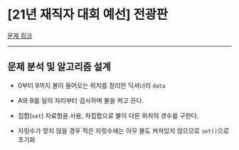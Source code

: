 # [21년 재직자 대회 예선] 전광판

[문제 링크](https://softeer.ai/practice/6268)

---

## 문제 분석 및 알고리즘 설계

- 0부터 9까지 불이 들어오는 위치를 정리한 딕셔너리 `data`

- A와 B를 일의 자리부터 검사하며 불을 켜고 끈다.

- 집합(`set`) 자료형을 사용, 차집합으로 불이 다른 위치의 갯수를 구한다.

- 자릿수가 맞지 않을 경우 적은 자릿수에는 아무 불도 켜져있지 않으므로 `set()`으로 초기화
